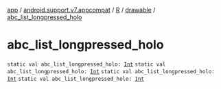 [app](../../../index.md) / [android.support.v7.appcompat](../../index.md) / [R](../index.md) / [drawable](index.md) / [abc_list_longpressed_holo](.)

# abc_list_longpressed_holo

`static val abc_list_longpressed_holo: `[`Int`](https://kotlinlang.org/api/latest/jvm/stdlib/kotlin/-int/index.html)
`static val abc_list_longpressed_holo: `[`Int`](https://kotlinlang.org/api/latest/jvm/stdlib/kotlin/-int/index.html)
`static val abc_list_longpressed_holo: `[`Int`](https://kotlinlang.org/api/latest/jvm/stdlib/kotlin/-int/index.html)
`static val abc_list_longpressed_holo: `[`Int`](https://kotlinlang.org/api/latest/jvm/stdlib/kotlin/-int/index.html)